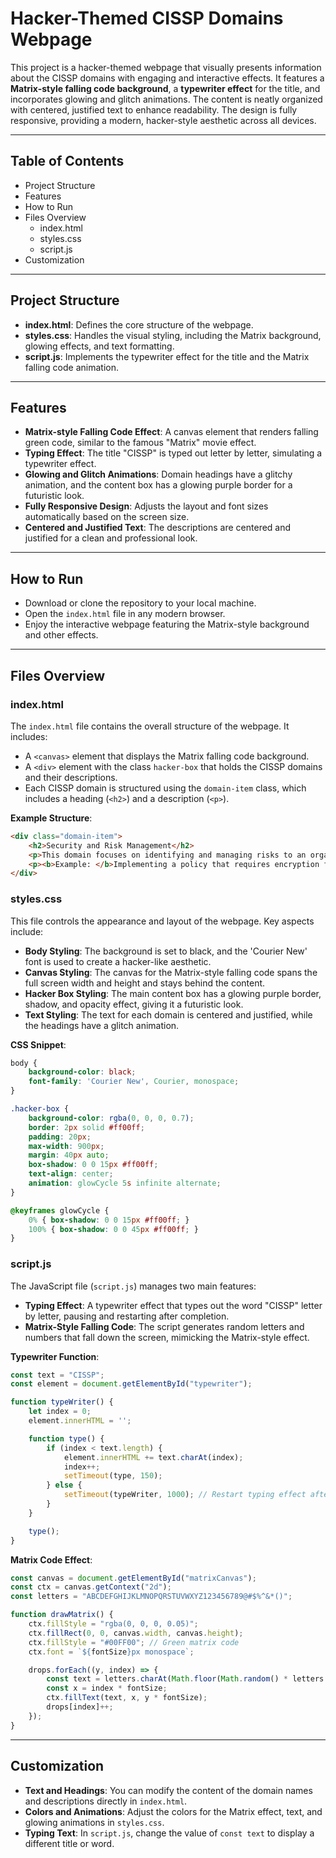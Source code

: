 # Hacker-Themed CISSP Domains Webpage

This project is a hacker-themed webpage that visually presents information about the CISSP domains with engaging and interactive effects. It features a **Matrix-style falling code background**, a **typewriter effect** for the title, and incorporates glowing and glitch animations. The content is neatly organized with centered, justified text to enhance readability. The design is fully responsive, providing a modern, hacker-style aesthetic across all devices.

---

## Table of Contents
- Project Structure  
- Features  
- How to Run  
- Files Overview  
  - index.html  
  - styles.css  
  - script.js  
- Customization  

---

## Project Structure

- **index.html**: Defines the core structure of the webpage.  
- **styles.css**: Handles the visual styling, including the Matrix background, glowing effects, and text formatting.  
- **script.js**: Implements the typewriter effect for the title and the Matrix falling code animation.  

---

## Features

- **Matrix-style Falling Code Effect**: A canvas element that renders falling green code, similar to the famous "Matrix" movie effect.  
- **Typing Effect**: The title "CISSP" is typed out letter by letter, simulating a typewriter effect.  
- **Glowing and Glitch Animations**: Domain headings have a glitchy animation, and the content box has a glowing purple border for a futuristic look.  
- **Fully Responsive Design**: Adjusts the layout and font sizes automatically based on the screen size.  
- **Centered and Justified Text**: The descriptions are centered and justified for a clean and professional look.  

---

## How to Run

- Download or clone the repository to your local machine.  
- Open the `index.html` file in any modern browser.  
- Enjoy the interactive webpage featuring the Matrix-style background and other effects.  

---

## Files Overview

### index.html

The `index.html` file contains the overall structure of the webpage. It includes:

- A `<canvas>` element that displays the Matrix falling code background.  
- A `<div>` element with the class `hacker-box` that holds the CISSP domains and their descriptions.  
- Each CISSP domain is structured using the `domain-item` class, which includes a heading (`<h2>`) and a description (`<p>`).  

**Example Structure**:
```html
<div class="domain-item">
    <h2>Security and Risk Management</h2>
    <p>This domain focuses on identifying and managing risks to an organization’s information systems. It includes developing security policies, conducting risk assessments, and ensuring compliance with laws and regulations.</p>
    <p><b>Example: </b>Implementing a policy that requires encryption for all sensitive customer data to mitigate the risk of a data breach.</p>
</div>
```

### styles.css

This file controls the appearance and layout of the webpage. Key aspects include:

- **Body Styling**: The background is set to black, and the 'Courier New' font is used to create a hacker-like aesthetic.  
- **Canvas Styling**: The canvas for the Matrix-style falling code spans the full screen width and height and stays behind the content.  
- **Hacker Box Styling**: The main content box has a glowing purple border, shadow, and opacity effect, giving it a futuristic look.  
- **Text Styling**: The text for each domain is centered and justified, while the headings have a glitch animation.  

**CSS Snippet**:
```css
body {
    background-color: black;
    font-family: 'Courier New', Courier, monospace;
}

.hacker-box {
    background-color: rgba(0, 0, 0, 0.7);
    border: 2px solid #ff00ff;
    padding: 20px;
    max-width: 900px;
    margin: 40px auto;
    box-shadow: 0 0 15px #ff00ff;
    text-align: center;
    animation: glowCycle 5s infinite alternate;
}

@keyframes glowCycle {
    0% { box-shadow: 0 0 15px #ff00ff; }
    100% { box-shadow: 0 0 45px #ff00ff; }
}
```

### script.js

The JavaScript file (`script.js`) manages two main features:

- **Typing Effect**: A typewriter effect that types out the word "CISSP" letter by letter, pausing and restarting after completion.  
- **Matrix-Style Falling Code**: The script generates random letters and numbers that fall down the screen, mimicking the Matrix-style effect.

**Typewriter Function**:
```js
const text = "CISSP";
const element = document.getElementById("typewriter");

function typeWriter() {
    let index = 0;
    element.innerHTML = '';

    function type() {
        if (index < text.length) {
            element.innerHTML += text.charAt(index);
            index++;
            setTimeout(type, 150);
        } else {
            setTimeout(typeWriter, 1000); // Restart typing effect after completion
        }
    }

    type();
}
```

**Matrix Code Effect**:
```js
const canvas = document.getElementById("matrixCanvas");
const ctx = canvas.getContext("2d");
const letters = "ABCDEFGHIJKLMNOPQRSTUVWXYZ123456789@#$%^&*()";

function drawMatrix() {
    ctx.fillStyle = "rgba(0, 0, 0, 0.05)";
    ctx.fillRect(0, 0, canvas.width, canvas.height);
    ctx.fillStyle = "#00FF00"; // Green matrix code
    ctx.font = `${fontSize}px monospace`;

    drops.forEach((y, index) => {
        const text = letters.charAt(Math.floor(Math.random() * letters.length));
        const x = index * fontSize;
        ctx.fillText(text, x, y * fontSize);
        drops[index]++;
    });
}
```

---

## Customization

- **Text and Headings**: You can modify the content of the domain names and descriptions directly in `index.html`.  
- **Colors and Animations**: Adjust the colors for the Matrix effect, text, and glowing animations in `styles.css`.  
- **Typing Text**: In `script.js`, change the value of `const text` to display a different title or word.  

